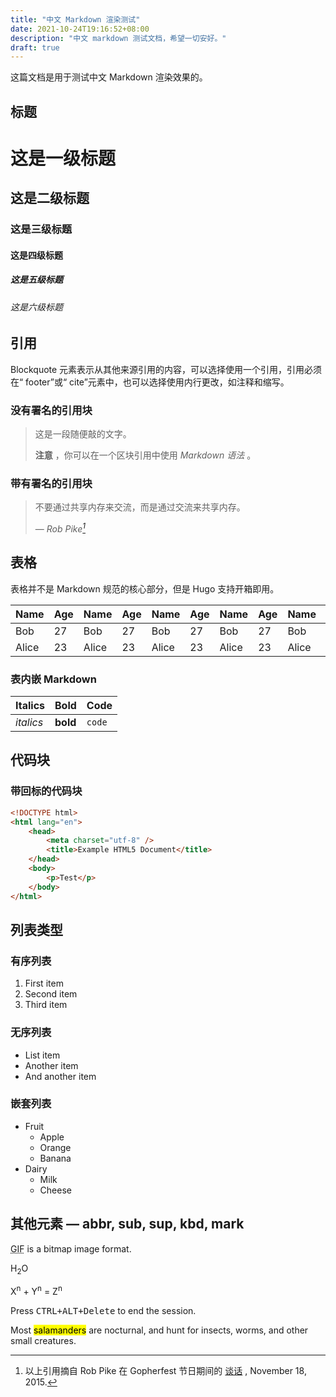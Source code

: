 ```yaml
---
title: "中文 Markdown 渲染测试"
date: 2021-10-24T19:16:52+08:00
description: "中文 markdown 测试文档，希望一切安好。"
draft: true
---
```


这篇文档是用于测试中文 Markdown 渲染效果的。

## 标题

# 这是一级标题

## 这是二级标题

### 这是三级标题

#### 这是四级标题

##### 这是五级标题

###### 这是六级标题

## 引用

Blockquote 元素表示从其他来源引用的内容，可以选择使用一个引用，引用必须在“ footer”或“ cite”元素中，也可以选择使用内行更改，如注释和缩写。

### 没有署名的引用块

> 这是一段随便敲的文字。
> 
> **注意**  ，你可以在一个区块引用中使用 _Markdown 语法_ 。

### 带有署名的引用块

> 不要通过共享内存来交流，而是通过交流来共享内存。
>
> — <cite>Rob Pike[^1]</cite>

[^1]: 以上引用摘自 Rob Pike 在 Gopherfest 节日期间的 [谈话](https://www.youtube.com/watch?v=PAAkCSZUG1c) , November 18, 2015.

## 表格

表格并不是 Markdown 规范的核心部分，但是 Hugo 支持开箱即用。

| Name  | Age | Name  | Age | Name  | Age | Name  | Age | Name  | Age |
| ----- | --- | ----- | --- | ----- | --- | ----- | --- | ----- | --- |
| Bob   | 27  | Bob   | 27  | Bob   | 27  | Bob   | 27  | Bob   | 27  |
| Alice | 23  | Alice | 23  | Alice | 23  | Alice | 23  | Alice | 23  |

### 表内嵌 Markdown

| Italics   | Bold     | Code   |
| --------- | -------- | ------ |
| _italics_ | **bold** | `code` |

## 代码块

### 带回标的代码块

```html
<!DOCTYPE html>
<html lang="en">
    <head>
        <meta charset="utf-8" />
        <title>Example HTML5 Document</title>
    </head>
    <body>
        <p>Test</p>
    </body>
</html>
```

## 列表类型

### 有序列表

1. First item
2. Second item
3. Third item

### 无序列表

-   List item
-   Another item
-   And another item


### 嵌套列表

-   Fruit
    -   Apple
    -   Orange
    -   Banana
-   Dairy
    -   Milk
    -   Cheese

## 其他元素 — abbr, sub, sup, kbd, mark

<abbr title="Graphics Interchange Format">GIF</abbr> is a bitmap image format.

H<sub>2</sub>O

X<sup>n</sup> + Y<sup>n</sup> = Z<sup>n</sup>

Press <kbd><kbd>CTRL</kbd>+<kbd>ALT</kbd>+<kbd>Delete</kbd></kbd> to end the session.

Most <mark>salamanders</mark> are nocturnal, and hunt for insects, worms, and other small creatures.